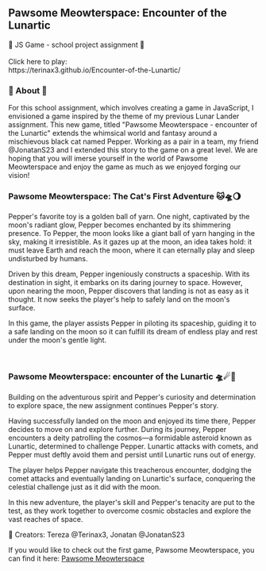 <h2>Pawsome Meowterspace: Encounter of the Lunartic</h2>
🚸 JS Game - school project assignment 🚸
<br><br>
Click here to play:<br>
https://terinax3.github.io/Encounter-of-the-Lunartic/
<br>


<h3>🧬 About 🧬</h3>
For this school assignment, which involves creating a game in JavaScript, I envisioned a game inspired by the theme of my previous Lunar Lander assignment.
This new game, titled "Pawsome Meowterspace - encounter of the Lunartic" extends the whimsical world and fantasy around a mischievous black cat named Pepper.
Working as a pair in a team, my friend @JonatanS23 and I extended this story to the game on a great level.
We are hoping that you will imerse yourself in the world of Pawsome Meowterspace and enjoy the game as much as we enjoyed forging our vision!
<br>

<h3>Pawsome Meowterspace: The Cat's First Adventure 🐱🛸🌖</h3>

<p>Pepper's favorite toy is a golden ball of yarn. One night, captivated by the moon's radiant glow, Pepper becomes enchanted by its shimmering presence.
To Pepper, the moon looks like a giant ball of yarn hanging in the sky, making it irresistible.
As it gazes up at the moon, an idea takes hold: it must leave Earth and reach the moon, where it can eternally play and sleep undisturbed by humans.

Driven by this dream, Pepper ingeniously constructs a spaceship. With its destination in sight, it embarks on its daring journey to space.
However, upon nearing the moon, Pepper discovers that landing is not as easy as it thought. It now seeks the player's help to safely land on the moon's surface.

In this game, the player assists Pepper in piloting its spaceship, guiding it to a safe landing on the moon so it can fulfill its
dream of endless play and rest under the moon's gentle light.</p>
<br>

<h3>Pawsome Meowterspace: encounter of the Lunartic 🛸☄🌚</h3>

<p>Building on the adventurous spirit and Pepper's curiosity and determination to explore space, the new assignment continues Pepper's story.

Having successfully landed on the moon and enjoyed its time there, Pepper decides to move on and explore further. During its journey,
Pepper encounters a deity patrolling the cosmos—a formidable asteroid known as Lunartic, determined to challenge Pepper. Lunartic attacks with comets,
and Pepper must deftly avoid them and persist until Lunartic runs out of energy.

The player helps Pepper navigate this treacherous encounter, dodging the comet attacks and eventually landing on Lunartic's surface,
conquering the celestial challenge just as it did with the moon.

In this new adventure, the player's skill and Pepper's tenacity are put to the test, as they work together to overcome cosmic obstacles
and explore the vast reaches of space.</p>

🧠 Creators: Tereza @Terinax3, Jonatan @JonatanS23

If you would like to check out the first game, Pawsome Meowterspace, you can find it here: [Pawsome Meowterspace](https://github.com/Terinax3/Pawsome-Meowterspace)
